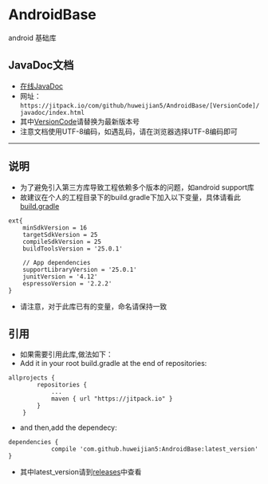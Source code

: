 # AndroidBase
android 基础库

## JavaDoc文档

* [在线JavaDoc](https://jitpack.io/com/github/huweijian5/AndroidBase/1.0.3/javadoc/index.html)
* 网址：`https://jitpack.io/com/github/huweijian5/AndroidBase/[VersionCode]/javadoc/index.html`
* 其中[VersionCode](https://github.com/huweijian5/AndroidBase/releases)请替换为最新版本号
* 注意文档使用UTF-8编码，如遇乱码，请在浏览器选择UTF-8编码即可

---

## 说明

* 为了避免引入第三方库导致工程依赖多个版本的问题，如android support库
* 故建议在个人的工程目录下的build.gradle下加入以下变量，具体请看此[build.gradle](https://github.com/huweijian5/AndroidBase/blob/master/build.gradle)
```
ext{
    minSdkVersion = 16
    targetSdkVersion = 25
    compileSdkVersion = 25
    buildToolsVersion = '25.0.1'

    // App dependencies
    supportLibraryVersion = '25.0.1'
    junitVersion = '4.12'
    espressoVersion = '2.2.2'
}
```	
* 请注意，对于此库已有的变量，命名请保持一致

## 引用

* 如果需要引用此库,做法如下：
* Add it in your root build.gradle at the end of repositories:
```
allprojects {
		repositories {
			...
			maven { url "https://jitpack.io" }
		}
	}
```	
* and then,add the dependecy:
```
dependencies {
	        compile 'com.github.huweijian5:AndroidBase:latest_version'
}
```
* 其中latest_version请到[releases](https://github.com/huweijian5/AndroidBase/releases)中查看
